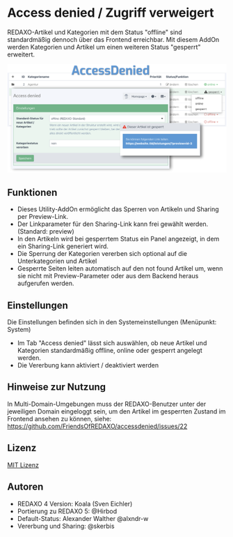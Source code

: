 # Access denied / Zugriff verweigert 

REDAXO-Artikel und Kategorien mit dem Status "offline" sind standardmäßig dennoch über das Frontend erreichbar. Mit diesem AddOn werden Kategorien und Artikel um einen weiteren Status "gesperrt" erweitert.

![Screenshot](https://raw.githubusercontent.com/FriendsOfREDAXO/accessdenied/assets/screenshot.png)

## Funktionen

- Dieses Utility-AddOn ermöglicht das Sperren von Artikeln und Sharing per Preview-Link. 
- Der Linkparameter für den Sharing-Link kann frei gewählt werden. (Standard: preview)
- In den Artikeln wird bei gesperrtem Status ein Panel angezeigt, in dem ein Sharing-Link generiert wird. 
- Die Sperrung der Kategorien vererben sich optional auf die Unterkategorien und Artikel
- Gesperrte Seiten leiten automatisch auf den not found Artikel um, wenn sie nicht mit Preview-Parameter oder aus dem Backend heraus aufgerufen werden. 

## Einstellungen

Die Einstellungen befinden sich in den Systemeinstellungen (Menüpunkt: System)

- Im Tab "Access denied" lässt sich auswählen, ob neue Artikel und Kategorien standardmäßig offline, online oder gesperrt angelegt werden.
- Die Vererbung kann aktiviert / deaktiviert werden

## Hinweise zur Nutzung

In Multi-Domain-Umgebungen muss der REDAXO-Benutzer unter der jeweiligen Domain eingeloggt sein, um den Artikel im gesperrten Zustand im Frontend ansehen zu können, siehe:  https://github.com/FriendsOfREDAXO/accessdenied/issues/22

## Lizenz

[MIT Lizenz](LICENSE.md)

## Autoren

* REDAXO 4 Version: Koala (Sven Eichler)
* Portierung zu REDAXO 5: @Hirbod
* Default-Status: Alexander Walther @alxndr-w
* Vererbung und Sharing: @skerbis
